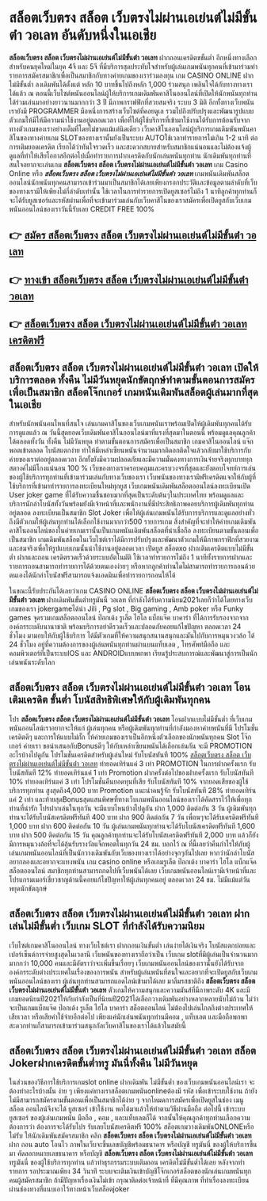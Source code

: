 # สล็อตเว็บตรง สล็อต เว็บตรงไม่ผ่านเอเย่นต์ไม่มีขั้นต่ํา วอเลท   อันดับหนึ่งในเอเชีย 

**สล็อตเว็บตรง สล็อต เว็บตรงไม่ผ่านเอเย่นต์ไม่มีขั้นต่ํา วอเลท** ฝากถอนเครดิตขขั้นต่ำ  อีกหนึ่งทางเลือกสำหรับคนยุคใหม่ในยุค 4จี และ 5จี ที่มีบริการสุดประทับใจสำหรับผู้เล่นเกมพนันทุกคนที่เข้ามาร่วมทำรายการสมัครสมาชิกเพื่อเป็นสมาชิกกับทางค่ายเกมของเราร่วมลงทุน เกม CASINO ONLINE ฝากไม่มีขั้นต่ำ ลงเดิมพันได้ตั้งแต่ หลัก 10 บาทขึ้นไปถึงหลัก 1,000 ร่วมสนุก เพลินใจได้กับทางทางเราได้แล้ว ณ ตอนนี้เว็บไซต์พนันออนไลน์ผู้ให้บริการเกมเดิมพันคาสิโนออนไลน์ที่เปิดให้นักพนันทุกท่านได้ร่วมเล่นมาอย่างยาวนานมากกว่า 3 ปี มีภาพกราฟฟิกที่สวยสมจริง ระบบ 3 มิติ
อีกทั้งทางเว็บพนันเรายังมี  PROGRAMMER มือหนึ่งการสร้างเว็บไซต์ที่คอยดูเล  รวมไปถึงปรับปรุงและพัฒนารูปแบบตัวเกมให้มีให้มีความน่าใช้งานอยู่ตลอดเวลา เพื่อที่ให้ผู้ใช้บริการที่เข้ามาใช้งานได้รับการต้อนรับจากทางตัวเกมของเราอย่างเต็มที่โดยไม่ขาดแม้แต่นิดเดียว เว็บคาสิโนออนไลน์ผู้บริการเกมเดิมพันพนันคาสิโนของทางค่ายเกม  SLOTของทางเรานั้นยังเป็นระบบ AUTOใช้เวลาทำรายการไม่เกิน 1-2 นาที ต่อการเติมยอดเครดิต เรียกได้ว่าทันใจรวดเร็ว และสะดวกสบายสำหรับสมาชิกแน่นอนและไม่ต้องแจ้งผู้ดูแลที่ทำให้เสียโอกาสอีกต่อไปเมื่อทำรายการฝากเครดิตกับนักเล่นพนันทุกท่าน
นักเดิมพันทุกท่านที่สนใจอยากจะเล่นเกม **สล็อตเว็บตรง สล็อต เว็บตรงไม่ผ่านเอเย่นต์ไม่มีขั้นต่ํา วอเลท** เกม Casino Online หรือ ***สล็อตเว็บตรง สล็อต เว็บตรงไม่ผ่านเอเย่นต์ไม่มีขั้นต่ํา วอเลท*** เกมพนันเดิมพันสล็อตออนไลน์นักพนันทุกคนสามารถเข้าร่วมมาเป็นสมาชิกได้เลยเพียงกรอกประวัติและข้อมูลตามลำดับที่เว็บของทางเรามีให้เพียงไม่กี่ลำดับเท่านั้น ใช้เวลาในการทำรายการเปิดยูสเซอร์ไม่ถึง 1 นาทีลูกค้าทุกท่านก็จะได้รับยูสเซอร์และรหัสผ่านเพื่อที่จะเข้ามาร่วมเล่นกับเว็บคาสิโนของเราสมัครเพื่อเปิดยูสกับเว็บเกมพนันออนไลน์ของเราวันนี้รับเลย CREDIT FREE 100%

## 👉 [สมัคร สล็อตเว็บตรง สล็อต เว็บตรงไม่ผ่านเอเย่นต์ไม่มีขั้นต่ํา วอเลท](https://archa888.com/)
## 👉 [ทางเข้า สล็อตเว็บตรง สล็อต เว็บตรงไม่ผ่านเอเย่นต์ไม่มีขั้นต่ํา วอเลท](https://archa888.com/)
## 👉 [สล็อตเว็บตรง สล็อต เว็บตรงไม่ผ่านเอเย่นต์ไม่มีขั้นต่ํา วอเลท เครดิตฟรี](https://archa888.com/)

## สล็อตเว็บตรง สล็อต เว็บตรงไม่ผ่านเอเย่นต์ไม่มีขั้นต่ํา วอเลท เปิดให้บริการตลอด ทั้งคืน ไม่มีวันหยุดนักขัตฤกษ์ทำตามขั้นตอนการสมัครเพื่อเป็นสมาชิก สล็อตโจ๊กเกอร์ เกมพนันเดิมพันสล็อตผู้เล่นมากที่สุดในเอเชีย

สำหรับนักพนันคนไหนที่สนใจ เล่นเกมคาสิโนของเว็บเกมพนันเราพร้อมเปิดให้ผู้เดิมพันทุกคนได้รับการดูแลแล้ว ณ วันนี้สุดยอดเว็บเดิมพันคาสิโนออนไลน์มาที่แรงที่สุดมาในตอนนี้ พร้อมดูแลคุณลูกค้าได้ตลอดทั้งวัน ทั้งคืน ไม่มีวันหยุด ทำตามขั้นตอนการสมัครเพื่อเป็นสมาชิก เกมคาสิโนออนไลน์ แจ๊กพอตเข้าตลอด โบนัสแตกง่าย ทำให้มีเหล่าเซียนพนันจำนวนมากติดอกติดใจแล้วกลับมาใช้บริการกับค่ายของเราต่ออยู่ตลอดเวลา อีกทั้งยังมีความปลอดภัยและมีความมั่นคงทางการเงินจ่ายจริงทุกบาททุกสตางค์ไม่มีโกงแน่นอน 100 % เว็บของทางเราครอบคลุมและครบวงจรที่สุดและยังตอบโจทย์การเล่นของผู้ใช้บริการทุกท่านที่เข้ามาร่วมเล่นกับทางเว็บของเรา
เว็บพนันของทางเรามีฟรีเครดิตแจกให้กับผู้ที่ใช้บริการที่เข้ามาทำรายการลงทะเบียนใหม่ทุกยูส เว็บเกมพนันเดิมพันสล็อตออนไลน์ลงทะเบียนเปิด User joker game ที่ได้รับความชื่นชอบมากที่สุดเป็นระดับต้นๆในประเทศไทย พร้อมดูแลและบริการนักล่าโบนัสทั้งวันพร้อมยังมีเจ้าหน้าที่และพนักงานที่มีประสิทธิภาพคอยบริการผู้เดิมพันทุกท่านอยู่ตลอด ลงทะเบียนเป็นสมาชิก Slot Joker เพื่อให้ผู้เล่นเกมพนันได้รับการบริการและดูแลอย่างทั่วถึงมีตัวเกมให้ผู้เล่นทุกท่านได้เลือกใช้งานมากกว่า500 รายการเกม
สิ่งสำคัญที่จะทำให้ค่ายเกมเดิมพันคาสิโนออนไลน์ของในค่ายเกมเรานั้นเป็นเกมพนันเดิมพันสล็อตที่น่าเชื่อถือ ลงทะเบียนตามขั้นตอนเพื่อเป็นสมาชิก  เกมเดิมพันสล็อตในเว็บไซต์เราได้มีการปรับปรุงและพัฒนาตัวเกมให้มีภาพกราฟิกที่สวยงามและสมจริงเพื่อให้รูปแบบเกมนั้นน่าใช้งานอยู่ตลอดเวลา เปิดยูส สล็อตxo ฝากเติมเครดิตแบบไม่มีขั้นต่ำ ฝากและถอน เครดิตรวดเร็วด้วยระบบอัตโนมัติ ใช้เวลาทำรายการไม่ถึง 1 นาทีทั้งรายการฝากและรายการถอนสามารถทำรายการได้ด้วยตนเองง่ายๆ หรือหากลูกค้าท่านใดไม่สามารถทำรายการถอนด้วยตนเองได้นักล่าโบนัสฟรีสามารถแจ้งแอดมินเพื่อทำรายการถอนให้ได้

ในขณะนี้รับประกันได้เลยว่าเกม CASINO ONLINE **สล็อตเว็บตรง สล็อต เว็บตรงไม่ผ่านเอเย่นต์ไม่มีขั้นต่ํา วอเลท** ฝากเดิมพันขั้นต่ำทรูมันนี่ วอเลท ที่กำลังได้รับความนิยม2021เลยก็ว่าได้โดยทางเว็บเกมของเรา jokergameได้นำ  Jili , Pg slot , Big gaming , Amb poker หรือ Funky games จุดรวมเกมสล็อตออนไลน์ ป๊อกเด้ง รูเล็ต ไฮโล แบ็กแจ๊ค บาคาร่า ที่ได้การรับรองจากจากองค์กรระบดับนานาชาติ พร้อมบริการอย่าดีรวดเร็วและปลอดภัยคอยแก้ไขปัญหา ตลอดเวลา 24 ชั่วโมง มามอบให้กับผู้ใช้บริการ ได้มีตัวเกมที่ให้ความสนุกสนานสนุกและมันไปกับการหมุนวงวล้อ ได้ 24 ชั่วโมง อยู่ที่ความต้องการของผู้เล่นพนันทุกท่านผ่านบนแท็บเลต , โทรศัพท์มือถือ และคอมพิวเตอร์ที่เป็นระบบIOS และ ANDROIDแบบพกพา เรียนรู้ประสบการณ์และพัฒนาสู่การเป็นนักเล่นพนันระดับโลก

## สล็อตเว็บตรง สล็อต เว็บตรงไม่ผ่านเอเย่นต์ไม่มีขั้นต่ํา วอเลท โอนเติมเครดิต ขั้นต่ำ โบนัสสิทธิพิเศษให้กับผู้เดิมพันทุกคน

โปร **สล็อตเว็บตรง สล็อต เว็บตรงไม่ผ่านเอเย่นต์ไม่มีขั้นต่ํา วอเลท** โอนฝากแบบไม่มีขั้นต่ำ ที่เว็บเกมพนันออนไลน์เราอยากจะให้แก่  ผู้เล่นทุกคน หรือผู้เดิมพันทุกท่านที่กำลังมองหาค่ายพนันที่มี โปรโมชั่นเครดิตดีๆ และการให้แบบไม่กั๊ก ให้ค่ายเกมของเราเป็นอีกหนึ่งตัวเลือกของนักพนันทุกคน Slot โจ๊กเกอร์ ค่ายเรา ขอนำเสนอกับBonusดีๆ ให้กับเหล่าเซียนพนันได้เลือกเล่นกัน จะมี PROMOTION อะไรบ้างไปดูกัน
โปรโมชั่นเครดิตสำหรับผู้เล่นใหม่ รับโบนัสทันที 100% [สล็อตเว็บตรง สล็อต เว็บตรงไม่ผ่านเอเย่นต์ไม่มีขั้นต่ํา วอเลท](https://archa888.com/) ทำยอดเทิร์นแค่ 3 เท่า
 PROMOTION ในการฝากครั้งแรก รับโบนัสทันที 12% ทำยอดเทิร์นแค่ 1 เท่า
 Promotion ฝากครั้งต่อไปของฝากครั้งแรก รับโบนัสทันที 10% ทำยอดเทิร์นแค่ 3 เท่า
โปรโมชั่นคืนยอดทุนที่เสีย รับโบนัสทันที 10% จากยอดเสียของผู้ใช้บริการทุกท่าน สูงสุดถึง4,000 บาท
 Promotion แนะนำคนรู้จัก รับโบนัสทันที 28% ทำยอดเทิร์นแค่ 2 เท่า
และท้ายสุดBonusสุดแสนพิศษที่ทางเว็บเกมพนันออนไลน์ของเราได้คัดสรรไว้ให้เพื่อทุกท่านที่น่ารัก โปรฝากเล่นในทุกวัน จะมีแบบไหนบ้างไปดูกัน
ฝาก 1,000 ติดต่อกัน 3 วัน ผู้เดิมพันทุกท่านจะได้รับโบนัสเครดิตฟรีทันที 400 บาท
ฝาก 900 ติดต่อกัน 7 วัน เพื่อนๆจะได้รับเครดิตฟรีทันที 1,000 บาท
ฝาก 600 ติดต่อกัน 10 วัน ผู้เล่นเกมพนันทุกท่านจะได้รับโบนัสเครดิตฟรีทันที 1,600 บาท
ฝาก 500 ติดต่อกัน 15 วัน คุณลูกค้าทุกท่านจะได้รับโบนัสเครดิตฟรีทันที 2,000 บาท
แล้วก็ยังมีการหมุนวงล้อที่จะได้ลุ้นรับรางวัลแจ็กพอตในทุกวัน 24 ชม. บอกไว้ ณ ที่นี้เลยว่าคืนกำไรให้กับผู้เล่นเกมพนันออนไลน์ที่เป็นนักวางเดิมพันกับเว็บของทางเราได้อย่างจุกๆกันไปเลย หากว่านักล่าโบนัสอยากลองและอยากจะแทงพนัน เกม casino online หรือเกมรูเล็ต  ป๊อกเด้ง บาคาร่า ไฮโล แบ็กแจ๊ค สล็อตออนไลน์ สมาชิกทุกท่านสามารถกดไปที่เว็บพนันได้เลย เว็บเกมพนันออนไลน์เรามีเจ้าหน้าที่และโปรแกรมเมอร์เชี่ยวชาญด้านนี้คอยแก้ไขปัญหาให้ผู้เล่นทุกคนอยู่ ตลอดเวลา 24 ชม. ไม่มีแม้แต่วันหยุดนักขัตฤกษ์

## สล็อตเว็บตรง สล็อต เว็บตรงไม่ผ่านเอเย่นต์ไม่มีขั้นต่ํา วอเลท ฝากเล่นไม่มีขั้นต่ำ  เว็บเกม SLOT ที่กำลังได้รับความนิยม

เว็บไซต์เกมคาสิโนออนไลน์ ทางเว็บไซต์เรา ฝากถอนเงินขั้นต่ำ เล่นง่ายได้เงินจริง โบนัสแตกบ่อยและเปอร์เซ็นต์การจ่ายสูงสุดในเวลานี เว็บพนันของทางเราถือว่าเป็น เว็บเกม slotที่มีผู้เล่นเป็นจำนวนมากมากกว่า 10,000 คนและมีอัตราว่าจะเพิ่มขึ้นเรื่อยๆ เว็บเกมพนันออนไลน์ของเรานั้นยังได้รับจากองค์กรระดับต่างประเทศในเรื่องของการพนัน สำหรับผู้เล่นพนันที่สนใจและอยากที่จะเปิดยูสกับเว็บเกมพนันออนไลน์ของเรา ผู้เล่นทุกท่านสามารถแอดไลน์เข้ามาได้เลย
	มาลิ้มรสชาติถึง **สล็อตเว็บตรง สล็อต เว็บตรงไม่ผ่านเอเย่นต์ไม่มีขั้นต่ํา วอเลท** ตัวเกมให้ความสนุกและความมันส์ที่มีภาพระดับ 4K และมีเกมยอดนิยมปี2021ให้กับกำลังเป็นที่นิยมปี2021ได้เลือกวางเดิมพันอย่างหลากหลายนับไม่ถ้วน  ไม่ว่าจะเป็นเกมแบ็กแจ๊ค ป๊อกเด้ง รูเล็ต ไฮโล บาคาร่า สล็อตออนไลน์ ไม่ต้องไปเล่นไกลถึงต่างประเทศให้เสียเวลา หรือเสียค่าใช้จ่ายอีกต่อไป เพียงแค่นักเล่นพนันทุกท่านมีคอม , แท็บเลต และมือถือพกพาสะดวกท่านก็สามารถเข้ามาร่วมสนุกกัลเว็บคาสิโนของเราได้แล้วในสมัยนี้

## สล็อตเว็บตรง สล็อต เว็บตรงไม่ผ่านเอเย่นต์ไม่มีขั้นต่ํา วอเลท สล็อต Jokerฝากเครดิตขั้นต่ำทรู มันนี่ทั้งคืน ไม่มีวันหยุด

ในส่วนของวิธีการใช้บริการเกมslot online ฝากเดิมพัน ไม่มีขั้นต่ำ ของเว็บเกมพนันออนไลน์เรา จะต้องทำอะไรบ้างนั้น ง่าย ๆ เพียงแค่ทางเราสล็อตเกมพนันonlineต้องมี รหัส เพื่อเข้าระบบใช้งาน ถ้ายังไม่มีสามารถสมัครตามขั้นตอนเพื่อเป็นสมาชิกได้ง่าย ๆ จากโหมดการสมัครเพื่อเปิดยูสในช่อง เมนู สล็อต ออนไลน์จึงจะได้ ยูสเซอร์ เข้าใช้งาน พอได้มาแล้วให้ทำตามวิธีผ่านมือถือ ต่อไปนี้
เข้าระบบ ยูสเซอร์  ของผู้เล่นเกมพนัน มือถือ , คอม , และแท็บเลตก็ได้
จากนั้นให้คุณลูกค้าทุกท่านเลือกความต้องการว่า ต้องการจะได้รับโปร รับเลยโบนัสเครดิตฟรี 100% สล็อตเกมวางเดิมพันONLONEหรือไม่รับ
ให้นักเดิมพันสมัครสมาชิก คลิก **สล็อตเว็บตรง สล็อต เว็บตรงไม่ผ่านเอเย่นต์ไม่มีขั้นต่ํา วอเลท** ฝาก ถอน auto โอนไว ภาพในเว็บจะขึ้นเลขบัญชีพร้อมธนาคาร หรือบัญชี ทรูมันนี่ ของผู้ให้บริการขึ้นมา
คัดลอกหมายเลขธนาคาร หรือบัญชี **สล็อตเว็บตรง สล็อต เว็บตรงไม่ผ่านเอเย่นต์ไม่มีขั้นต่ํา วอเลท** ทรูมันนี่ ของผู้ใช้บริการทุกท่าน แล้วทำธุรกรรมระบบเติมถอน เครดิตไม่มีขั้นต่ำได้เลย
หลังจากทำรายการ รอประมาณเพียง 34 วินาที ระบบจะเติมเงินเข้าบัญชีโจ๊กเกอร์สล็อตของนักเล่นเกมพนันทุกคนผู้สมัครสมาชิก
ถ้ามีปัญหาเรื่องเงินไม่เข้า กรุณาติดต่อเจ้าหน้าที่ ที่มีคุณภาพ ที่ทำเรื่องลงทะเบียนผ่านช่องทางที่แนบเอาไว้ทางหน้าเว็บสล็อตjoker


